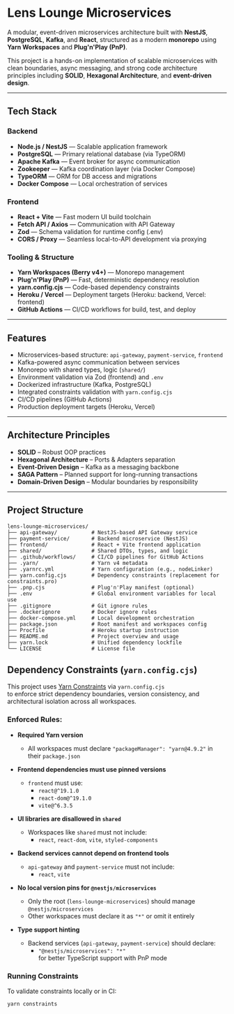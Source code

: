 # Lens Lounge Microservices

A modular, event-driven microservices architecture built with **NestJS**, **PostgreSQL**, **Kafka**, and **React**, structured as a modern **monorepo** using **Yarn Workspaces** and **Plug'n'Play (PnP)**.

This project is a hands-on implementation of scalable microservices with clean boundaries, async messaging, and strong code architecture principles including **SOLID**, **Hexagonal Architecture**, and **event-driven design**.

---

## Tech Stack

### Backend
- **Node.js / NestJS** — Scalable application framework
- **PostgreSQL** — Primary relational database (via TypeORM)
- **Apache Kafka** — Event broker for async communication
- **Zookeeper** — Kafka coordination layer (via Docker Compose)
- **TypeORM** — ORM for DB access and migrations
- **Docker Compose** — Local orchestration of services

### Frontend
- **React + Vite** — Fast modern UI build toolchain
- **Fetch API / Axios** — Communication with API Gateway
- **Zod** — Schema validation for runtime config (.env)
- **CORS / Proxy** — Seamless local-to-API development via proxying

### Tooling & Structure
- **Yarn Workspaces (Berry v4+)** — Monorepo management
- **Plug'n'Play (PnP)** — Fast, deterministic dependency resolution
- **yarn.config.cjs** — Code-based dependency constraints
- **Heroku / Vercel** — Deployment targets (Heroku: backend, Vercel: frontend)
- **GitHub Actions** — CI/CD workflows for build, test, and deploy

---

## Features

- Microservices-based structure: `api-gateway`, `payment-service`, `frontend`
- Kafka-powered async communication between services
- Monorepo with shared types, logic (`shared/`)
- Environment validation via Zod (frontend) and `.env`
- Dockerized infrastructure (Kafka, PostgreSQL)
- Integrated constraints validation with `yarn.config.cjs`
- CI/CD pipelines (GitHub Actions)
- Production deployment targets (Heroku, Vercel)

---

## Architecture Principles

- **SOLID** – Robust OOP practices
- **Hexagonal Architecture** – Ports & Adapters separation
- **Event-Driven Design** – Kafka as a messaging backbone
- **SAGA Pattern** – Planned support for long-running transactions
- **Domain-Driven Design** – Modular boundaries by responsibility

---

## Project Structure

```text
lens-lounge-microservices/
├── api-gateway/           # NestJS-based API Gateway service
├── payment-service/       # Backend microservice (NestJS)
├── frontend/              # React + Vite frontend application
├── shared/                # Shared DTOs, types, and logic
├── .github/workflows/     # CI/CD pipelines for GitHub Actions
├── .yarn/                 # Yarn v4 metadata
├── .yarnrc.yml            # Yarn configuration (e.g., nodeLinker)
├── yarn.config.cjs        # Dependency constraints (replacement for constraints.pro)
├── .pnp.cjs               # Plug'n'Play manifest (optional)
├── .env                   # Global environment variables for local use
├── .gitignore             # Git ignore rules
├── .dockerignore          # Docker ignore rules
├── docker-compose.yml     # Local development orchestration
├── package.json           # Root manifest and workspaces config
├── Procfile               # Heroku startup instruction
├── README.md              # Project overview and usage
├── yarn.lock              # Unified dependency lockfile
└── LICENSE                # License file
``` 

## Dependency Constraints (`yarn.config.cjs`)

This project uses [Yarn Constraints](https://yarnpkg.com/features/constraints) via `yarn.config.cjs`  
to enforce strict dependency boundaries, version consistency, and architectural isolation across all workspaces.

### Enforced Rules:

- **Required Yarn version**
    - All workspaces must declare `"packageManager": "yarn@4.9.2"` in their `package.json`

- **Frontend dependencies must use pinned versions**
    - `frontend` must use:
        - `react@^19.1.0`
        - `react-dom@^19.1.0`
        - `vite@^6.3.5`

- **UI libraries are disallowed in `shared`**
    - Workspaces like `shared` must not include:
        - `react`, `react-dom`, `vite`, `styled-components`

- **Backend services cannot depend on frontend tools**
    - `api-gateway` and `payment-service` must not include:
        - `react`, `vite`

- **No local version pins for `@nestjs/microservices`**
    - Only the root (`lens-lounge-microservices`) should manage `@nestjs/microservices`
    - Other workspaces must declare it as `"*"` or omit it entirely

- **Type support hinting**
    - Backend services (`api-gateway`, `payment-service`) should declare:
        - `"@nestjs/microservices": "*"`  
          for better TypeScript support with PnP mode

### Running Constraints

To validate constraints locally or in CI:

```bash
yarn constraints

